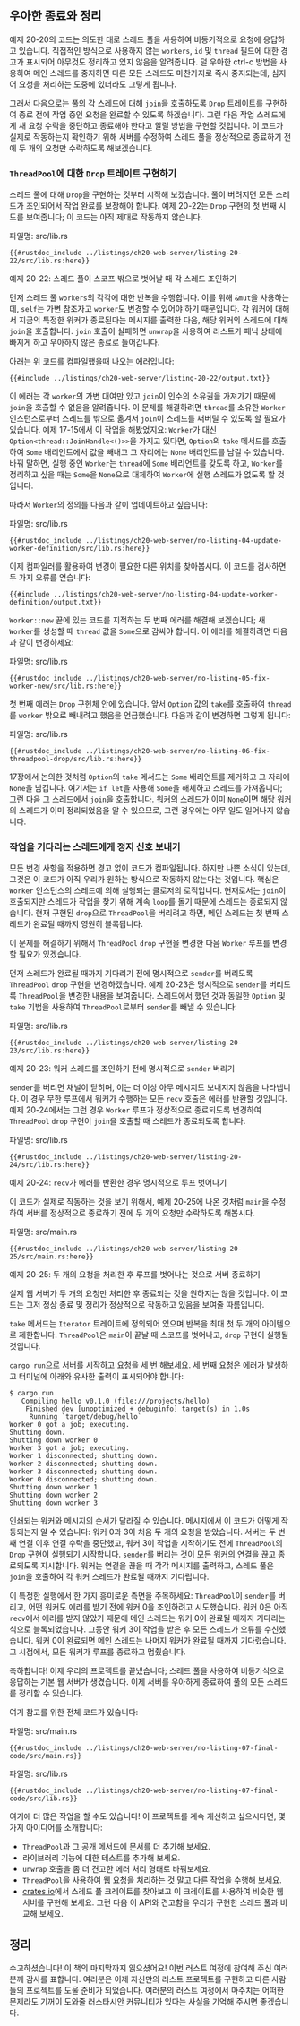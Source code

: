 ## 우아한 종료와 정리

예제 20-20의 코드는 의도한 대로 스레드 풀을 사용하여 비동기적으로
요청에 응답하고 있습니다. 직접적인 방식으로 사용하지 않는 `workers`,
`id` 및 `thread` 필드에 대한 경고가 표시되어 아무것도 정리하고 있지
않음을 알려줍니다. 덜 우아한 <span class="keystroke">ctrl-c</span>
방법을 사용하여 메인 스레드를 중지하면 다른 모든 스레드도 마찬가지로
즉시 중지되는데, 심지어 요청을 처리하는 도중에 있더라도 그렇게
됩니다.

그래서 다음으로는 풀의 각 스레드에 대해 `join`을 호출하도록 `Drop`
트레이트를 구현하여 종료 전에 작업 중인 요청을 완료할 수 있도록
하겠습니다. 그런 다음 작업 스레드에게 새 요청 수락을 중단하고 종료해야
한다고 알릴 방법을 구현할 것입니다. 이 코드가 실제로 작동하는지 확인하기
위해 서버를 수정하여 스레드 풀을 정상적으로 종료하기 전에 두 개의 요청만
수락하도록 해보겠습니다.

### `ThreadPool`에 대한 `Drop` 트레이트 구현하기

스레드 풀에 대해 `Drop`을 구현하는 것부터 시작해 보겠습니다. 풀이
버려지면 모든 스레드가 조인되어서 작업 완료를 보장해야 합니다.
예제 20-22는 `Drop` 구현의 첫 번째 시도를 보여줍니다; 이 코드는
아직 제대로 작동하지 않습니다.

<span class="filename">파일명: src/lib.rs</span>

```rust,ignore,does_not_compile
{{#rustdoc_include ../listings/ch20-web-server/listing-20-22/src/lib.rs:here}}
```

<span class="caption">예제 20-22: 스레드 풀이 스코프 밖으로 벗어날
때 각 스레드 조인하기</span>

먼저 스레드 풀 `workers`의 각각에 대한 반복을 수행합니다. 이를 위해
`&mut`을 사용하는데, `self`는 가변 참조자고 `worker`도 변경할 수
있어야 하기 때문입니다. 각 워커에 대해서 지금의 특정한 워커가 종료된다는
메시지를 출력한 다음, 해당 워커의 스레드에 대해 `join`을 호출합니다.
`join` 호출이 실패하면 `unwrap`을 사용하여 러스트가 패닉 상태에 빠지게
하고 우아하지 않은 종료로 들어갑니다.

아래는 위 코드를 컴파일했을때 나오는 에러입니다:

```console
{{#include ../listings/ch20-web-server/listing-20-22/output.txt}}
```

이 에러는 각 `worker`의 가변 대여만 있고 `join`이 인수의 소유권을 가져가기
때문에 `join`을 호출할 수 없음을 알려줍니다. 이 문제를 해결하려면 `thread`를
소유한 `Worker` 인스턴스로부터 스레드를 밖으로 옮겨서 `join`이 스레드를
써버릴 수 있도록 할 필요가 있습니다. 예제 17-15에서 이 작업을 해봤었지요:
`Worker`가 대신 `Option<thread::JoinHandle<()>>`을 가지고 있다면,
`Option`의 `take` 메서드를 호출하여 `Some` 배리언트에서 값을 빼내고
그 자리에는 `None` 배리언트를 남길 수 있습니다. 바꿔 말하면, 실행 중인
`Worker`는 `thread`에 `Some` 배리언트를 갖도록 하고, `Worker`를 정리하고
싶을 때는 `Some`을 `None`으로 대체하여 `Worker`에 실행 스레드가 없도록
할 것입니다.

따라서 `Worker`의 정의를 다음과 같이 업데이트하고 싶습니다:

<span class="filename">파일명: src/lib.rs</span>

```rust,ignore,does_not_compile
{{#rustdoc_include ../listings/ch20-web-server/no-listing-04-update-worker-definition/src/lib.rs:here}}
```

이제 컴파일러를 활용하여 변경이 필요한 다른 위치를 찾아봅시다.
이 코드를 검사하면 두 가지 오류를 얻습니다:

```console
{{#include ../listings/ch20-web-server/no-listing-04-update-worker-definition/output.txt}}
```

`Worker::new` 끝에 있는 코드를 지적하는 두 번째 에러를 해결해
보겠습니다; 새 `Worker`를 생성할 때 `thread` 값을 `Some`으로
감싸야 합니다. 이 에러를 해결하려면 다음과 같이 변경하세요:

<span class="filename">파일명: src/lib.rs</span>

```rust,ignore,does_not_compile
{{#rustdoc_include ../listings/ch20-web-server/no-listing-05-fix-worker-new/src/lib.rs:here}}
```

첫 번째 에러는 `Drop` 구현체 안에 있습니다. 앞서 `Option` 값의 `take`를
호출하여 `thread`를 `worker` 밖으로 빼내려고 했음을 언급했습니다. 다음과
같이 변경하면 그렇게 됩니다:

<span class="filename">파일명: src/lib.rs</span>

```rust,ignore,not_desired_behavior
{{#rustdoc_include ../listings/ch20-web-server/no-listing-06-fix-threadpool-drop/src/lib.rs:here}}
```

17장에서 논의한 것처럼 `Option`의 `take` 메서드는 `Some` 배리언트를
제거하고 그 자리에 `None`을 남깁니다. 여기서는 `if let`을 사용해 `Some`을
해체하고 스레드를 가져옵니다; 그런 다음 그 스레드에서 `join`을 호출합니다.
워커의 스레드가 이미 `None`이면 해당 워커의 스레드가 이미 정리되었음을 알 수
있으므로, 그런 경우에는 아무 일도 일어나지 않습니다.

### 작업을 기다리는 스레드에게 정지 신호 보내기

모든 변경 사항을 적용하면 경고 없이 코드가 컴파일됩니다. 하지만 나쁜
소식이 있는데, 그것은 이 코드가 아직 우리가 원하는 방식으로 작동하지
않는다는 것입니다. 핵심은 `Worker` 인스턴스의 스레드에 의해 실행되는
클로저의 로직입니다. 현재로서는 `join`이 호출되지만 스레드가 작업을
찾기 위해 계속 `loop`를 돌기 때문에 스레드는 종료되지 않습니다. 현재
구현된 `drop`으로 `ThreadPool`을 버리려고 하면, 메인 스레드는 첫 번째
스레드가 완료될 때까지 영원히 블록됩니다.

이 문제를 해결하기 위해서 `ThreadPool` `drop` 구현을 변경한 다음
`Worker` 루프를 변경할 필요가 있겠습니다.

먼저 스레드가 완료될 때까지 기다리기 전에 명시적으로 `sender`를
버리도록 `ThreadPool` `drop` 구현을 변경하겠습니다. 예제 20-23은
명시적으로 `sender`를 버리도록 `ThreadPool`을 변경한 내용을 보여줍니다.
스레드에서 했던 것과 동일한 `Option` 및 `take` 기법을 사용하여
`ThreadPool`로부터 `sender`를 빼낼 수 있습니다:

<span class="filename">파일명: src/lib.rs</span>

```rust,noplayground,not_desired_behavior
{{#rustdoc_include ../listings/ch20-web-server/listing-20-23/src/lib.rs:here}}
```

<span class="caption">예제 20-23: 워커 스레드를 조인하기 전에
명시적으로 `sender` 버리기</span>

`sender`를 버리면 채널이 닫히며, 이는 더 이상 아무 메시지도 보내지지
않음을 나타냅니다. 이 경우 무한 루프에서 워커가 수행하는 모든 `recv`
호출은 에러를 반환할 것입니다. 예제 20-24에서는 그런 경우 `Worker`
루프가 정상적으로 종료되도록 변경하여 `ThreadPool` `drop` 구현이
`join`을 호출할 때 스레드가 종료되도록 합니다.

<span class="filename">파일명: src/lib.rs</span>

```rust,noplayground
{{#rustdoc_include ../listings/ch20-web-server/listing-20-24/src/lib.rs:here}}
```

<span class="caption">예제 20-24: `recv`가 에러를 반환한 경우
명시적으로 루프 벗어나기</span>

이 코드가 실제로 작동하는 것을 보기 위해서, 예제 20-25에 나온 것처럼 `main`을
수정하여 서버를 정상적으로 종료하기 전에 두 개의 요청만 수락하도록 해봅시다.

<span class="filename">파일명: src/main.rs</span>

```rust,ignore
{{#rustdoc_include ../listings/ch20-web-server/listing-20-25/src/main.rs:here}}
```

<span class="caption">예제 20-25: 두 개의 요청을 처리한 후 루프를
벗어나는 것으로 서버 종료하기</span>

실제 웹 서버가 두 개의 요청만 처리한 후 종료되는 것을 원하지는 않을
것입니다. 이 코드는 그저 정상 종료 및 정리가 정상적으로 작동하고 있음을
보여줄 따름입니다.

`take` 메서드는 `Iterator` 트레이트에 정의되어 있으며 반복을 최대 첫
두 개의 아이템으로 제한합니다. `ThreadPool`은 `main`이 끝날 때 스코프를
벗어나고, `drop` 구현이 실행될 것입니다.

`cargo run`으로 서버를 시작하고 요청을 세 번 해보세요. 세 번째 요청은
에러가 발생하고 터미널에 아래와 유사한 출력이 표시되어야 합니다:

<!-- manual-regeneration
cd listings/ch20-web-server/listing-20-25
cargo run
curl http://127.0.0.1:7878
curl http://127.0.0.1:7878
curl http://127.0.0.1:7878
third request will error because server will have shut down
copy output below
Can't automate because the output depends on making requests
-->

```console
$ cargo run
   Compiling hello v0.1.0 (file:///projects/hello)
    Finished dev [unoptimized + debuginfo] target(s) in 1.0s
     Running `target/debug/hello`
Worker 0 got a job; executing.
Shutting down.
Shutting down worker 0
Worker 3 got a job; executing.
Worker 1 disconnected; shutting down.
Worker 2 disconnected; shutting down.
Worker 3 disconnected; shutting down.
Worker 0 disconnected; shutting down.
Shutting down worker 1
Shutting down worker 2
Shutting down worker 3
```

인쇄되는 워커와 메시지의 순서가 달라질 수 있습니다. 메시지에서
이 코드가 어떻게 작동되는지 알 수 있습니다: 워커 0과 3이 처음 두 개의
요청을 받았습니다. 서버는 두 번째 연결 이후 연결 수락을 중단했고, 워커
3이 작업을 시작하기도 전에 `ThreadPool`의 `Drop` 구현이 실행되기
시작합니다. `sender`를 버리는 것이 모든 워커의 연결을 끊고 종료되도록
지시합니다. 워커는 연결을 끊을 때 각각 메시지를 출력하고, 스레드 풀은
`join`을 호출하여 각 워커 스레드가 완료될 때까지 기다립니다.

이 특정한 실행에서 한 가지 흥미로운 측면을 주목하세요: `ThreadPool`이
`sender`를 버리고, 어떤 워커도 에러를 받기 전에 워커 0을 조인하려고
시도했습니다. 워커 0은 아직 `recv`에서 에러를 받지 않았기 때문에 메인
스레드는 워커 0이 완료될 때까지 기다리는 식으로 블록되었습니다. 그동안
워커 3이 작업을 받은 후 모든 스레드가 오류를 수신했습니다. 워커 0이
완료되면 메인 스레드는 나머지 워커가 완료될 때까지 기다렸습니다. 그 시점에서,
모든 워커가 루프를 종료하고 멈췄습니다.

축하합니다! 이제 우리의 프로젝트를 끝냈습니다; 스레드 풀을 사용하여
비동기식으로 응답하는 기본 웹 서버가 생겼습니다. 이제 서버를 우아하게
종료하여 풀의 모든 스레드를 정리할 수 있습니다.

여기 참고를 위한 전체 코드가 있습니다:

<span class="filename">파일명: src/main.rs</span>

```rust,ignore
{{#rustdoc_include ../listings/ch20-web-server/no-listing-07-final-code/src/main.rs}}
```

<span class="filename">파일명: src/lib.rs</span>

```rust,noplayground
{{#rustdoc_include ../listings/ch20-web-server/no-listing-07-final-code/src/lib.rs}}
```

여기에 더 많은 작업을 할 수도 있습니다! 이 프로젝트를 계속 개선하고 싶으시다면,
몇 가지 아이디어를 소개합니다:

* `ThreadPool`과 그 공개 메서드에 문서를 더 추가해 보세요.
* 라이브러리 기능에 대한 테스트를 추가해 보세요.
* `unwrap` 호출을 좀 더 견고한 에러 처리 형태로 바꿔보세요.
* `ThreadPool`을 사용하여 웹 요청을 처리하는 것 말고 다른 작업을 수행해 보세요.
* [crates.io](https://crates.io/)에서 스레드 풀 크레이트를 찾아보고 이
  크레이트를 사용하여 비슷한 웹 서버를 구현해 보세요. 그런 다음 이 API와
  견고함을 우리가 구현한 스레드 풀과 비교해 보세요.

## 정리

수고하셨습니다! 이 책의 마지막까지 읽으셨어요! 이번 러스트 여정에 참여해 주신
여러분께 감사를 표합니다. 여러분은 이제 자신만의 러스트 프로젝트를 구현하고
다른 사람들의 프로젝트를 도울 준비가 되었습니다. 여러분의 러스트 여정에서
마주치는 어떠한 문제라도 기꺼이 도와줄 러스타시안 커뮤니티가 있다는 사실을
기억해 주시면 좋겠습니다.
